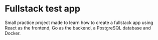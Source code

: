 # Fullstack test app

Small practice project made to learn how to create a fullstack app using React as the frontend, Go as the backend, a PostgreSQL database and Docker.
